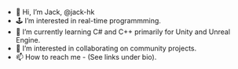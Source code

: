 - 👋 Hi, I’m Jack, @jack-hk
- 🕹️ I’m interested in real-time programmming.
- 🌱 I’m currently learning C# and C++ primarily for Unity and Unreal Engine.
- 💞️ I’m interested in collaborating on community projects.
- 📫 How to reach me - (See links under bio).

<!---
jack-hk/jack-hk is a ✨ special ✨ repository because its `README.md` (this file) appears on your GitHub profile.
You can click the Preview link to take a look at your changes.
--->
